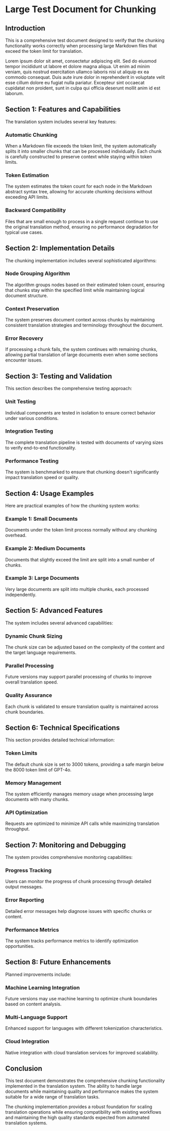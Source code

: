 # Large Test Document for Chunking

## Introduction

This is a comprehensive test document designed to verify that the chunking functionality works correctly when processing large Markdown files that exceed the token limit for translation.

Lorem ipsum dolor sit amet, consectetur adipiscing elit. Sed do eiusmod tempor incididunt ut labore et dolore magna aliqua. Ut enim ad minim veniam, quis nostrud exercitation ullamco laboris nisi ut aliquip ex ea commodo consequat. Duis aute irure dolor in reprehenderit in voluptate velit esse cillum dolore eu fugiat nulla pariatur. Excepteur sint occaecat cupidatat non proident, sunt in culpa qui officia deserunt mollit anim id est laborum.

## Section 1: Features and Capabilities

The translation system includes several key features:

### Automatic Chunking

When a Markdown file exceeds the token limit, the system automatically splits it into smaller chunks that can be processed individually. Each chunk is carefully constructed to preserve context while staying within token limits.

### Token Estimation

The system estimates the token count for each node in the Markdown abstract syntax tree, allowing for accurate chunking decisions without exceeding API limits.

### Backward Compatibility

Files that are small enough to process in a single request continue to use the original translation method, ensuring no performance degradation for typical use cases.

## Section 2: Implementation Details

The chunking implementation includes several sophisticated algorithms:

### Node Grouping Algorithm

The algorithm groups nodes based on their estimated token count, ensuring that chunks stay within the specified limit while maintaining logical document structure.

### Context Preservation

The system preserves document context across chunks by maintaining consistent translation strategies and terminology throughout the document.

### Error Recovery

If processing a chunk fails, the system continues with remaining chunks, allowing partial translation of large documents even when some sections encounter issues.

## Section 3: Testing and Validation

This section describes the comprehensive testing approach:

### Unit Testing

Individual components are tested in isolation to ensure correct behavior under various conditions.

### Integration Testing

The complete translation pipeline is tested with documents of varying sizes to verify end-to-end functionality.

### Performance Testing

The system is benchmarked to ensure that chunking doesn't significantly impact translation speed or quality.

## Section 4: Usage Examples

Here are practical examples of how the chunking system works:

### Example 1: Small Documents

Documents under the token limit process normally without any chunking overhead.

### Example 2: Medium Documents

Documents that slightly exceed the limit are split into a small number of chunks.

### Example 3: Large Documents

Very large documents are split into multiple chunks, each processed independently.

## Section 5: Advanced Features

The system includes several advanced capabilities:

### Dynamic Chunk Sizing

The chunk size can be adjusted based on the complexity of the content and the target language requirements.

### Parallel Processing

Future versions may support parallel processing of chunks to improve overall translation speed.

### Quality Assurance

Each chunk is validated to ensure translation quality is maintained across chunk boundaries.

## Section 6: Technical Specifications

This section provides detailed technical information:

### Token Limits

The default chunk size is set to 3000 tokens, providing a safe margin below the 8000 token limit of GPT-4o.

### Memory Management

The system efficiently manages memory usage when processing large documents with many chunks.

### API Optimization

Requests are optimized to minimize API calls while maximizing translation throughput.

## Section 7: Monitoring and Debugging

The system provides comprehensive monitoring capabilities:

### Progress Tracking

Users can monitor the progress of chunk processing through detailed output messages.

### Error Reporting

Detailed error messages help diagnose issues with specific chunks or content.

### Performance Metrics

The system tracks performance metrics to identify optimization opportunities.

## Section 8: Future Enhancements

Planned improvements include:

### Machine Learning Integration

Future versions may use machine learning to optimize chunk boundaries based on content analysis.

### Multi-Language Support

Enhanced support for languages with different tokenization characteristics.

### Cloud Integration

Native integration with cloud translation services for improved scalability.

## Conclusion

This test document demonstrates the comprehensive chunking functionality implemented in the translation system. The ability to handle large documents while maintaining quality and performance makes the system suitable for a wide range of translation tasks.

The chunking implementation provides a robust foundation for scaling translation operations while ensuring compatibility with existing workflows and maintaining the high quality standards expected from automated translation systems.